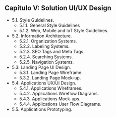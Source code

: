 ## Capítulo V: Solution UI/UX Design
- 5.1. Style Guidelines.
  - 5.1.1. General Style Guidelines
  - 5.1.2. Web, Mobile and IoT Style Guidelines.
- 5.2. Information Architecture.
  - 5.2.1. Organization Systems.
  - 5.2.2. Labeling Systems.
  - 5.2.3. SEO Tags and Meta Tags.
  - 5.2.4. Searching Systems.
  - 5.2.5. Navigation Systems.
- 5.3. Landing Page UI Design.
  - 5.3.1. Landing Page Wireframe.
  - 5.3.2. Landing Page Mock-up.
- 5.4. Applications UX/UI Design.
  - 5.4.1. Applications Wireframes.
  - 5.4.2. Applications Wireflow Diagrams.
  - 5.4.3. Applications Mock-ups.
  - 5.4.4. Applications User Flow Diagrams.
- 5.5. Applications Prototyping.
  
